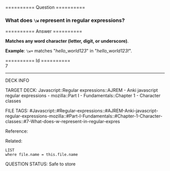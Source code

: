 ========== Question ==========  

### What does `\w` represent in regular expressions?  

========== Answer ==========  

**Matches any word character (letter, digit, or underscore)**.

**Example**: `\w+` matches "_hello_world123_" in "_hello_world123!_".

========== Id ==========  
7

---

DECK INFO

TARGET DECK: Javascript::Regular expressions::AJREM - Anki javascript regular expressions - mozilla::Part I - Fundamentals::Chapter 1 - Character classes

FILE TAGS: #Javascript::#Regular-expressions::#AJREM-Anki-javascript-regular-expressions-mozilla::#Part-I-Fundamentals::#Chapter-1-Character-classes::#7-What-does-w-represent-in-regular-expres

Reference:

Related:

```dataview
LIST
where file.name = this.file.name
```


QUESTION STATUS: Safe to store
